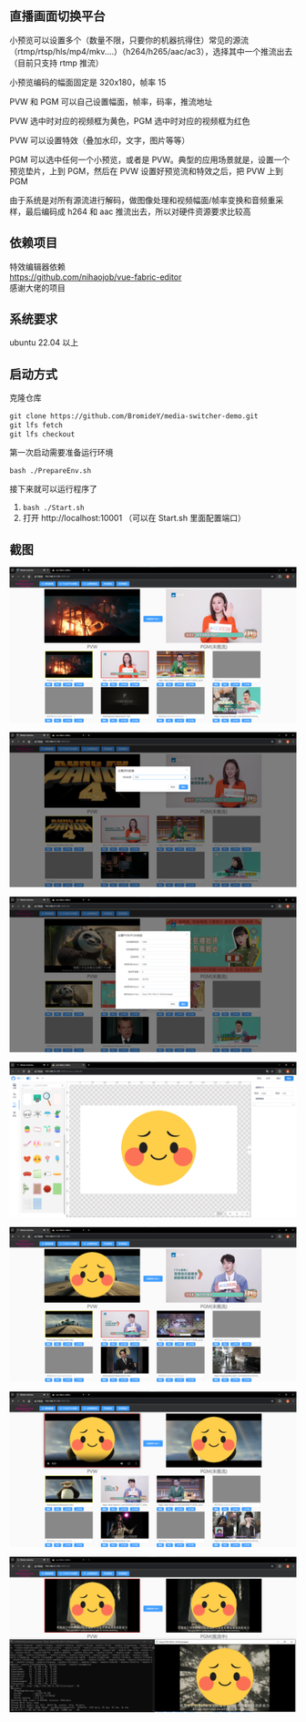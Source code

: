 ## 直播画面切换平台

小预览可以设置多个（数量不限，只要你的机器抗得住）常见的源流（rtmp/rtsp/hls/mp4/mkv....）（h264/h265/aac/ac3），选择其中一个推流出去（目前只支持 rtmp 推流）<br>

小预览编码的幅面固定是 320x180，帧率 15<br>

PVW 和 PGM 可以自己设置幅面，帧率，码率，推流地址 <br>

PVW 选中时对应的视频框为黄色，PGM 选中时对应的视频框为红色<br>

PVW 可以设置特效（叠加水印，文字，图片等等）<br>

PGM 可以选中任何一个小预览，或者是 PVW。典型的应用场景就是，设置一个预览垫片，上到 PGM，然后在 PVW 设置好预览流和特效之后，把 PVW 上到 PGM<br>

由于系统是对所有源流进行解码，做图像处理和视频幅面/帧率变换和音频重采样，最后编码成 h264 和 aac 推流出去，所以对硬件资源要求比较高

## 依赖项目

特效编辑器依赖<br>
https://github.com/nihaojob/vue-fabric-editor<br>
感谢大佬的项目

## 系统要求

ubuntu 22.04 以上

## 启动方式

克隆仓库

```
git clone https://github.com/BromideY/media-switcher-demo.git
git lfs fetch
git lfs checkout
```

第一次启动需要准备运行环境

```
bash ./PrepareEnv.sh
```

接下来就可以运行程序了

1. `bash ./Start.sh`
2. 打开 http://localhost:10001 （可以在 Start.sh 里面配置端口）

## 截图

![](./pic/1.png)

![](./pic/2.png)

![](./pic/3.png)

![](./pic/4.png)

![](./pic/5.png)

![](./pic/6.png)

![](./pic/7.png)
